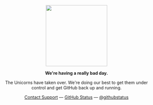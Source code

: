 <div align="center">
	<br>
	<br>
	<img width="200" src="https://user-images.githubusercontent.com/36894700/87100902-d335a500-c24d-11ea-868b-6e36e00f87fb.png">
	<p><strong>We're having a really bad day.</strong></p>
	<p>The Unicorns have taken over. We're doing our best to get them under control and get GitHub back up and running.</p>
	<div id="suggestions">
	<a href="https://github.com/contact">Contact Support</a> —
	<a href="https://githubstatus.com">GitHub Status</a> —
	<a href="https://twitter.com/githubstatus">@githubstatus</a>
	</div>
</div>

<!--
**timbru31/timbru31** is a ✨ _special_ ✨ repository because its `README.md` (this file) appears on your GitHub profile.

Here are some ideas to get you started:

- 🔭 I’m currently working on ...
- 🌱 I’m currently learning ...
- 👯 I’m looking to collaborate on ...
- 🤔 I’m looking for help with ...
- 💬 Ask me about ...
- 📫 How to reach me: ...
- 😄 Pronouns: ...
- ⚡ Fun fact: ...
-->
